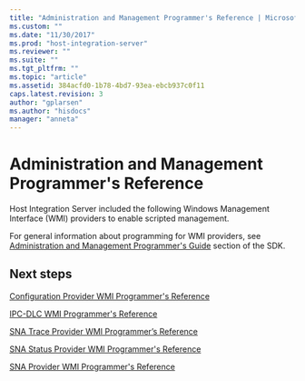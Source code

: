 ```yaml
---
title: "Administration and Management Programmer's Reference | Microsoft Docs"
ms.custom: ""
ms.date: "11/30/2017"
ms.prod: "host-integration-server"
ms.reviewer: ""
ms.suite: ""
ms.tgt_pltfrm: ""
ms.topic: "article"
ms.assetid: 384acfd0-1b78-4bd7-93ea-ebcb937c0f11
caps.latest.revision: 3
author: "gplarsen"
ms.author: "hisdocs"
manager: "anneta"
---
```

# Administration and Management Programmer's Reference
Host Integration Server included the following Windows Management Interface (WMI) providers to enable scripted management.  
  
 For general information about programming for WMI providers, see [Administration and Management Programmer's Guide](administration-and-management-programmer-s-guide2.md) section of the SDK.  
    
## Next steps
 [Configuration Provider WMI Programmer's Reference](../core/configuration-provider-wmi-programmer-s-reference1.md)  
  
 [IPC-DLC WMI Programmer's Reference](../core/ipc-dlc-wmi-programmer-s-reference1.md)  
  
 [SNA Trace Provider WMI Programmer’s Reference](../core/sna-trace-provider-wmi-programmer’s-reference1.md)  
  
 [SNA Status Provider WMI Programmer's Reference](../core/sna-status-provider-wmi-programmer-s-reference2.md)  
  
 [SNA Provider WMI Programmer's Reference](../core/sna-provider-wmi-programmer-s-reference2.md)
